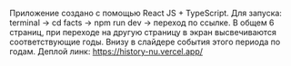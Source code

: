 Приложение создано с помощью React JS + TypeScript.
Для запуска: terminal -> cd facts -> npm run dev -> переход по ссылке.
В общем 6 страниц, при переходе на другую страницу в экран высвечиваются соответствующие годы.
Внизу в слайдере события этого периода по годам.
Деплой линк: https://history-nu.vercel.app/
